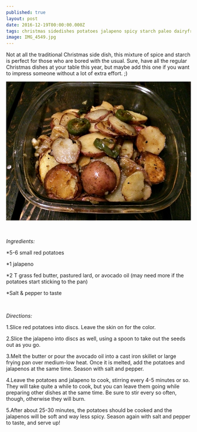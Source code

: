 ```yaml
---
published: true
layout: post
date: 2016-12-19T00:00:00.000Z
tags: christmas sidedishes potatoes jalapeno spicy starch paleo dairyfree glutenfree grainfree easyrecipe
image: IMG_4549.jpg
---
```


Not at all the traditional Christmas side dish, this mixture of spice and starch is perfect for those who are bored with the usual. Sure, have all the regular Christmas dishes at your table this year, but maybe add this one if you want to impress someone without a lot of extra effort. ;)

![IMG_4550.jpg](/content/IMG_4550.jpg)

<br>

*Ingredients:* 

*5-6 small red potatoes

*1 jalapeno

*2 T grass fed butter, pastured lard, or avocado oil (may need more if the potatoes start sticking to the pan)

*Salt & pepper to taste

<br>

*Directions:* 

1.Slice red potatoes into discs. Leave the skin on for the color.

2.Slice the jalapeno into discs as well, using a spoon to take out the seeds out as you go. 

3.Melt the butter or pour the avocado oil into a cast iron skillet or large frying pan over medium-low heat. Once it is melted, add the potatoes and jalapenos at the same time. Season with salt and pepper. 

4.Leave the potatoes and jalapeno to cook, stirring every 4-5 minutes or so. They will take quite a while to cook, but you can leave them going while preparing other dishes at the same time. Be sure to stir every so often, though, otherwise they will burn.

5.After about 25-30 minutes, the potatoes should be cooked and the jalapenos will be soft and way less spicy. Season again with salt and pepper to taste, and serve up!

